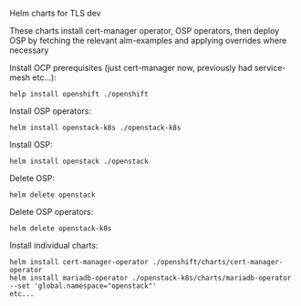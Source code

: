 Helm charts for TLS dev

These charts install cert-manager operator, OSP operators, then deploy OSP by fetching the relevant alm-examples and applying overrides where necessary


Install OCP prerequisites (just cert-manager now, previously had service-mesh etc...):
```
help install openshift ./openshift
```

Install OSP operators:
```
helm install openstack-k8s ./openstack-k8s
```

Install OSP:
```
helm install openstack ./openstack
```

Delete OSP:
```
helm delete openstack
```

Delete OSP operators:
```
helm delete openstack-k8s
```

Install individual charts:
```
helm install cert-manager-operator ./openshift/charts/cert-manager-operator
helm install mariadb-operator ./openstack-k8s/charts/mariadb-operator --set 'global.namespace="openstack"'
etc...
```


